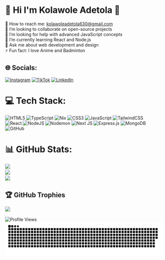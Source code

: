 # 💫 Hi I'm Kolawole Adetola 👋
🔭 How to reach me: kolawoleadetola630@gmail.com<br>👯 I’m looking to collaborate on open-source projects<br>🤝 I’m looking for help with advanced JavaScript concepts<br>🌱 I’m currently learning React and Node.js<br>💬 Ask me about web development and design<br>⚡ Fun fact: I love Anime and Badminton<br> 

## 🌐 Socials:
[![Instagram](https://img.shields.io/badge/Instagram-%23E4405F.svg?logo=Instagram&logoColor=white)](https://instagram.com/kolao32c) [![TikTok](https://img.shields.io/badge/TikTok-%23000000.svg?logo=TikTok&logoColor=white)](https://tiktok.com/@kolawole.adetola) 
[![LinkedIn](https://img.shields.io/badge/LinkedIn-%230077B5.svg?logo=linkedin&logoColor=white)](https://linkedin.com/in/https://www.linkedin.com/in/kolawole-adetola-45659331b/) 

# 💻 Tech Stack:
![HTML5](https://img.shields.io/badge/html5-%23E34F26.svg?style=for-the-badge&logo=html5&logoColor=white) ![TypeScript](https://img.shields.io/badge/typescript-%23007ACC.svg?style=for-the-badge&logo=typescript&logoColor=white) ![Nix](https://img.shields.io/badge/NIX-5277C3.svg?style=for-the-badge&logo=NixOS&logoColor=white) ![CSS3](https://img.shields.io/badge/css3-%231572B6.svg?style=for-the-badge&logo=css3&logoColor=white) ![JavaScript](https://img.shields.io/badge/javascript-%23323330.svg?style=for-the-badge&logo=javascript&logoColor=%23F7DF1E) ![TailwindCSS](https://img.shields.io/badge/tailwindcss-%2338B2AC.svg?style=for-the-badge&logo=tailwind-css&logoColor=white) ![React](https://img.shields.io/badge/react-%2320232a.svg?style=for-the-badge&logo=react&logoColor=%2361DAFB) ![NodeJS](https://img.shields.io/badge/node.js-6DA55F?style=for-the-badge&logo=node.js&logoColor=white) ![Nodemon](https://img.shields.io/badge/NODEMON-%23323330.svg?style=for-the-badge&logo=nodemon&logoColor=%BBDEAD) ![Next JS](https://img.shields.io/badge/Next-black?style=for-the-badge&logo=next.js&logoColor=white) ![Express.js](https://img.shields.io/badge/express.js-%23404d59.svg?style=for-the-badge&logo=express&logoColor=%2361DAFB) ![MongoDB](https://img.shields.io/badge/MongoDB-%234ea94b.svg?style=for-the-badge&logo=mongodb&logoColor=white) ![GitHub](https://img.shields.io/badge/github-%23121011.svg?style=for-the-badge&logo=github&logoColor=white)
# 📊 GitHub Stats:
![](https://github-readme-stats.vercel.app/api?username=KolaAdetola&theme=radical&hide_border=false&include_all_commits=true&count_private=true)<br/>
![](https://github-readme-streak-stats.herokuapp.com/?user=KolaAdetola&theme=radical&hide_border=false)<br/>
![](https://github-readme-stats.vercel.app/api/top-langs/?username=KolaAdetola&theme=radical&hide_border=false&include_all_commits=true&count_private=true&layout=compact)

## 🏆 GitHub Trophies
![](https://github-profile-trophy.vercel.app/?username=kolaAdetola&theme=radical&no-frame=false&no-bg=true&margin-w=4)

<img src="https://visitcount.itsvg.in/api?id=KolaAdetola&icon=0&color=010409" alt="Profile Views" width="200" height="40">

<picture>
  <source media="(prefers-color-scheme: dark)" srcset="https://raw.githubusercontent.com/KolaAdetola/KolaAdetola/output/github-contribution-grid-snake-dark.svg">
  <source media="(prefers-color-scheme: light)" srcset="https://raw.githubusercontent.com/KolaAdetola/KolaAdetola/output/github-contribution-grid-snake.svg">
  <img alt="github contribution grid snake animation" src="https://raw.githubusercontent.com/KolaAdetola/KolaAdetola/output/github-contribution-grid-snake.svg">
</picture>

